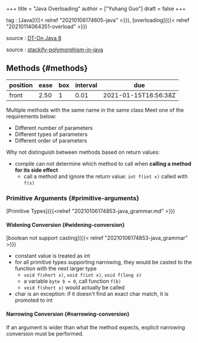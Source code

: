 +++
title = "Java Overloading"
author = ["Yuhang Guo"]
draft = false
+++

tag
: [Java]({{< relref "20210106174605-java" >}}), [overloading]({{< relref "20210114064351-overload" >}})

source
: [DT-On Java 8](x-devonthink-item://199347D4-709D-41DF-84EA-B02E4E11ACEE)

source
: [stackify-polymorphism-in-java](x-devonthink-item://79F1947B-AE80-4018-86F0-BDA46155E3C2)


## Methods {#methods}

| position | ease | box | interval | due                  |
|----------|------|-----|----------|----------------------|
| front    | 2.50 | 1   | 0.01     | 2021-01-15T16:56:38Z |

Multiple methods with the same name in the same class
Meet one of the requirements below:

-   Different number of parameters
-   Different types of parameters
-   Different order of parameters

Why not distinguish between methods based on return values:

-   compile can not determine which method to call when **calling a method for its side effect**
    -   call a method and ignore the return value: `int f(int x)` called with `f(x)`


### Primitive Arguments {#primitive-arguments}

[Primitive Types]({{<relref "20210106174853-java_grammar.md" >}})


#### Widening Conversion {#widening-conversion}

[boolean not support casting]({{< relref "20210106174853-java_grammar" >}})

-   constant value is treated as int
-   for all primitive types supporting narrowing, they would be
    casted to the function with the next larger type
    -   `void f(short x)`, `void f(int x)`, `void f(long x)`
    -   a variable `byte b = 0`, call function `f(b)`
    -   `void f(short x)` would actually be called
-   char is an exception: if it doesn't find an exact char match, it is promoted to int


#### Narrowing Conversion {#narrowing-conversion}

If an argument is wider than what the method expects, explicit narrowing
conversion must be performed.
